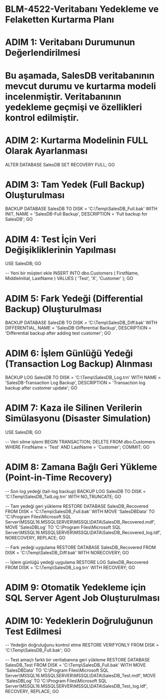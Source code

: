 # BLM-4522-Veritabanı Yedekleme ve Felaketten Kurtarma Planı

# ADIM 1: Veritabanı Durumunun Değerlendirilmesi
# Bu aşamada, SalesDB veritabanının mevcut durumu ve kurtarma modeli incelenmiştir. Veritabanının yedekleme geçmişi ve özellikleri kontrol edilmiştir.
# ADIM 2: Kurtarma Modelinin FULL Olarak Ayarlanması

ALTER DATABASE SalesDB SET RECOVERY FULL;
GO

# ADIM 3: Tam Yedek (Full Backup) Oluşturulması

BACKUP DATABASE SalesDB
TO DISK = 'C:\Temp\SalesDB_Full.bak'
WITH INIT, 
NAME = 'SalesDB-Full Backup',
DESCRIPTION = 'Full backup for SalesDB';
GO

# ADIM 4: Test İçin Veri Değişikliklerinin Yapılması

USE SalesDB;
GO

-- Yeni bir müşteri ekle
INSERT INTO dbo.Customers (
    FirstName, 
    MiddleInitial, 
    LastName
) 
VALUES (
    'Test', 
    'X', 
    'Customer'
);
GO

# ADIM 5: Fark Yedeği (Differential Backup) Oluşturulması

BACKUP DATABASE SalesDB
TO DISK = 'C:\Temp\SalesDB_Diff.bak'
WITH DIFFERENTIAL, 
NAME = 'SalesDB-Differential Backup',
DESCRIPTION = 'Differential backup after adding test customer';
GO

# ADIM 6: İşlem Günlüğü Yedeği (Transaction Log Backup) Alınması

BACKUP LOG SalesDB
TO DISK = 'C:\Temp\SalesDB_Log.trn'
WITH 
NAME = 'SalesDB-Transaction Log Backup',
DESCRIPTION = 'Transaction log backup after customer update';
GO

# ADIM 7: Kaza ile Silinen Verilerin Simülasyonu (Disaster Simulation)

USE SalesDB;
GO

-- Veri silme işlemi
BEGIN TRANSACTION;
DELETE FROM dbo.Customers WHERE FirstName = 'Test' AND LastName = 'Customer';
COMMIT;
GO

# ADIM 8: Zamana Bağlı Geri Yükleme (Point-in-Time Recovery)

-- Son log yedeği (tail-log backup)
BACKUP LOG SalesDB 
TO DISK = 'C:\Temp\SalesDB_TailLog.trn'
WITH NO_TRUNCATE;
GO

-- Tam yedeği geri yükleme
RESTORE DATABASE SalesDB_Recovered
FROM DISK = 'C:\Temp\SalesDB_Full.bak'
WITH 
MOVE 'SalesDBData' TO 'C:\Program Files\Microsoft SQL Server\MSSQL16.MSSQLSERVER\MSSQL\DATA\SalesDB_Recovered.mdf',
MOVE 'SalesDBLog' TO 'C:\Program Files\Microsoft SQL Server\MSSQL16.MSSQLSERVER\MSSQL\DATA\SalesDB_Recovered_log.ldf',
NORECOVERY, REPLACE;
GO

-- Fark yedeği uygulama
RESTORE DATABASE SalesDB_Recovered
FROM DISK = 'C:\Temp\SalesDB_Diff.bak'
WITH NORECOVERY;
GO

-- İşlem günlüğü yedeği uygulama
RESTORE LOG SalesDB_Recovered
FROM DISK = 'C:\Temp\SalesDB_Log.trn'
WITH RECOVERY;
GO

# ADIM 9: Otomatik Yedekleme için SQL Server Agent Job Oluşturulması

# ADIM 10: Yedeklerin Doğruluğunun Test Edilmesi

-- Yedeğin doğruluğunu kontrol etme
RESTORE VERIFYONLY
FROM DISK = 'C:\Temp\SalesDB_Full.bak';
GO

-- Test amaçlı farklı bir veritabanına geri yükleme
RESTORE DATABASE SalesDB_Test
FROM DISK = 'C:\Temp\SalesDB_Full.bak'
WITH 
MOVE 'SalesDBData' TO 'C:\Program Files\Microsoft SQL Server\MSSQL16.MSSQLSERVER\MSSQL\DATA\SalesDB_Test.mdf',
MOVE 'SalesDBLog' TO 'C:\Program Files\Microsoft SQL Server\MSSQL16.MSSQLSERVER\MSSQL\DATA\SalesDB_Test_log.ldf',
RECOVERY, REPLACE;
GO

